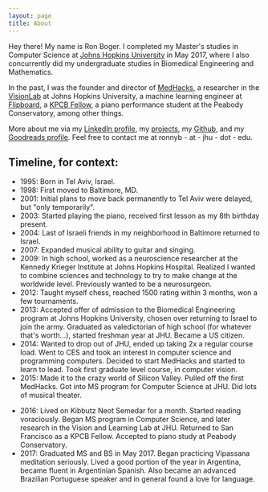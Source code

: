 ```yaml
---
layout: page
title: About
---
```


Hey there! My name is Ron Boger. I completed my Master's studies in Computer Science at [Johns Hopkins University](http://jhu.edu) in May 2017, where I also concurrently did my undergraduate studies in Biomedical Engineering and Mathematics.

<!-- Currently I'm a researcher in the [VisionLab](http://vision.jhu.edu) at Johns Hopkins University. My research focuses primarily on methods for unsupervised machine learning, particularly at the intersection of subspace clustering and compressed sensing. -->

<!-- My research interests include non-convex optimization, sparsity, compressed sensing, deep learning, subspace clustering -->

In the past, I was the founder and director of [MedHacks](http://medhacks.org), a researcher in the [VisionLab](http://vision.jhu.edu) at Johns Hopkins University, a machine learning engineer at [Flipboard](http://about.flipboard.com), a [KPCB Fellow](http://kpcbfellows.com), a piano performance student at the Peabody Conservatory, among other things.

More about me via my [LinkedIn profile](http://www.linkedin.com/in/ronboger), my [projects](/projects), my [Github](https://github.com/ronnyb29/), and my [Goodreads profile](https://www.goodreads.com/user/show/69825193-ron-boger). Feel free to contact me at ronnyb - at - jhu - dot - edu.

## Timeline, for context:
- 1995: Born in Tel Aviv, Israel.
- 1998: First moved to Baltimore, MD.
- 2001: Initial plans to move back permanently to Tel Aviv were delayed, but "only temporarily".
- 2003: Started playing the piano, received first lesson as my 8th birthday present.
- 2004: Last of Israeli friends in my neighborhood in Baltimore returned to Israel. 
- 2007: Expanded musical ability to guitar and singing.
- 2009: In high school, worked as a neuroscience researcher at the Kennedy Krieger Institute at Johns Hopkins Hospital. Realized I wanted to combine sciences and technology to try to make change at the worldwide level. Previously wanted to be a neurosurgeon.
- 2012: Taught myself chess, reached 1500 rating within 3 months, won a few tournaments.
- 2013: Accepted offer of admission to the Biomedical Engineering program at Johns Hopkins University, chosen over returning to Israel to join the army. Graduated as valedictorian of high school (for whatever that's worth...), started freshman year at JHU. Became a US citizen.
- 2014: Wanted to drop out of JHU, ended up taking 2x a regular course load. Went to CES and took an interest in computer science and programming computers. Decided to start MedHacks and started to learn to lead. Took first graduate level course, in computer vision.
- 2015: Made it to the crazy world of Silicon Valley. Pulled off the first MedHacks. Got into MS program for Computer Science at JHU. Did lots of musical theater. 
<!-- On the darker side, was fired as a RA mid-semester and lived on couches of friends, effectively homeless, for the remainder of the year. -->
- 2016: Lived on Kibbutz Neot Semedar for a month. Started reading voraciously. Began MS program in Computer Science, and later research in the Vision and Learning Lab at JHU. Returned to San Francisco as a KPCB Fellow. Accepted to piano study at Peabody Conservatory.
- 2017: Graduated MS and BS in May 2017. Began practicing Vipassana meditation seriously. Lived a good portion of the year in Argentina, became fluent in Argentinian Spanish. Also became an advanced Brazilian Portuguese speaker and in general found a love for language. 
<!-- - 2018: Started an AI + drug discovery company. -->
